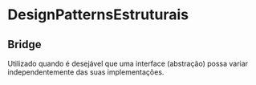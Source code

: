 # DesignPatternsEstruturais

## Bridge
Utilizado quando é desejável que uma interface (abstração) possa variar independentemente das suas implementações.
